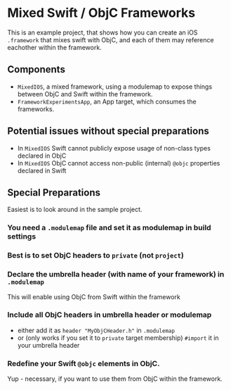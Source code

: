 # Mixed Swift / ObjC Frameworks

This is an example project, that shows how you can create an iOS `.framework` that mixes swift with ObjC, and each of them may reference eachother within the framework.

## Components
- `MixedIOS`, a mixed framework, using a modulemap to expose things between ObjC and Swift within the framework.
- `FrameworkExperimentsApp`, an App target, which consumes the frameworks.

## Potential issues without special preparations
- In `MixedIOS` Swift cannot publicly expose usage of non-class types declared in ObjC
- In `MixedIOS` ObjC cannot access non-public (internal) `@objc` properties declared in Swift

## Special Preparations

Easiest is to look around in the sample project.

### You need a `.modulemap` file and set it as modulemap in build settings

### Best is to set ObjC headers to `private` (not `project`)

### Declare the umbrella header (with name of your framework) in `.modulemap`
This will enable using ObjC from Swift within the framework

### Include all ObjC headers in umbrella header or modulemap
- either add it as `header "MyObjCHeader.h"` in `.modulemap`
- or (only works if you set it to `private` target membership)  `#import` it in your umbrella header

### Redefine your Swift `@objc` elements in ObjC.
 Yup - necessary, if you want to use them from ObjC within the framework.

